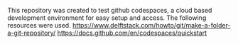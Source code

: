 This repository was created to test github codespaces, a cloud based development environment for easy setup and access. The following resources were used. 
https://www.delftstack.com/howto/git/make-a-folder-a-git-repository/
https://docs.github.com/en/codespaces/quickstart

